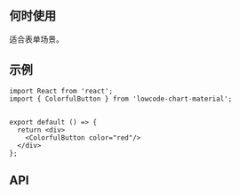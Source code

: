 ## 何时使用

适合表单场景。

## 示例

```tsx
import React from 'react';
import { ColorfulButton } from 'lowcode-chart-material';


export default () => {
  return <div>
    <ColorfulButton color="red"/>
  </div>
};
```

## API

<API hideTitle  src="@/components/colorful-button/colorful-button.tsx" />

